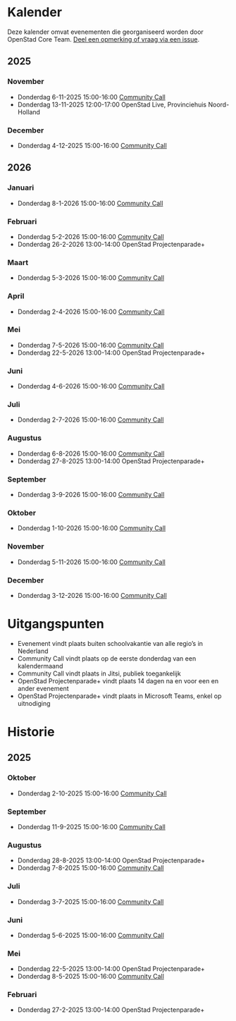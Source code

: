 # Kalender

Deze kalender omvat evenementen die georganiseerd worden door OpenStad Core Team. [Deel een opmerking of vraag via een issue](https://github.com/openstad/openstad-headless/blob/main/CONTRIBUTING.md).

## 2025
### November
- Donderdag 6-11-2025 15:00-16:00 [Community Call](https://meet.jit.si/OpenStadCommunityCall)
- Donderdag 13-11-2025 12:00-17:00 OpenStad Live, Provinciehuis Noord-Holland
### December
- Donderdag 4-12-2025 15:00-16:00 [Community Call](https://meet.jit.si/OpenStadCommunityCall)

## 2026
### Januari
- Donderdag 8-1-2026 15:00-16:00 [Community Call](https://meet.jit.si/OpenStadCommunityCall)
### Februari
- Donderdag 5-2-2026 15:00-16:00 [Community Call](https://meet.jit.si/OpenStadCommunityCall)
- Donderdag 26-2-2026 13:00-14:00 OpenStad Projectenparade+
### Maart
- Donderdag 5-3-2026 15:00-16:00 [Community Call](https://meet.jit.si/OpenStadCommunityCall)
### April
- Donderdag 2-4-2026 15:00-16:00 [Community Call](https://meet.jit.si/OpenStadCommunityCall)
### Mei
- Donderdag 7-5-2026 15:00-16:00 [Community Call](https://meet.jit.si/OpenStadCommunityCall)
- Donderdag 22-5-2026 13:00-14:00 OpenStad Projectenparade+
### Juni
- Donderdag 4-6-2026 15:00-16:00 [Community Call](https://meet.jit.si/OpenStadCommunityCall)
### Juli
- Donderdag 2-7-2026 15:00-16:00 [Community Call](https://meet.jit.si/OpenStadCommunityCall)
### Augustus
- Donderdag 6-8-2026 15:00-16:00 [Community Call](https://meet.jit.si/OpenStadCommunityCall)
- Donderdag 27-8-2025 13:00-14:00 OpenStad Projectenparade+
### September
- Donderdag 3-9-2026 15:00-16:00 [Community Call](https://meet.jit.si/OpenStadCommunityCall)
### Oktober
- Donderdag 1-10-2026 15:00-16:00 [Community Call](https://meet.jit.si/OpenStadCommunityCall)
### November
- Donderdag 5-11-2026 15:00-16:00 [Community Call](https://meet.jit.si/OpenStadCommunityCall)
### December
- Donderdag 3-12-2026 15:00-16:00 [Community Call](https://meet.jit.si/OpenStadCommunityCall)

# Uitgangspunten
- Evenement vindt plaats buiten schoolvakantie van alle regio’s in Nederland
- Community Call vindt plaats op de eerste donderdag van een kalendermaand
- Community Call vindt plaats in Jitsi, publiek toegankelijk
- OpenStad Projectenparade+ vindt plaats 14 dagen na en voor een en ander evenement
- OpenStad Projectenparade+ vindt plaats in Microsoft Teams, enkel op uitnodiging

# Historie
## 2025
### Oktober
- Donderdag 2-10-2025 15:00-16:00 [Community Call](https://meet.jit.si/OpenStadCommunityCall)
### September
- Donderdag 11-9-2025 15:00-16:00 [Community Call](https://meet.jit.si/OpenStadCommunityCall)
### Augustus
- Donderdag 28-8-2025 13:00-14:00 OpenStad Projectenparade+
- Donderdag 7-8-2025 15:00-16:00 [Community Call](https://meet.jit.si/OpenStadCommunityCall)
### Juli
- Donderdag 3-7-2025 15:00-16:00 [Community Call](https://meet.jit.si/OpenStadCommunityCall)
### Juni
- Donderdag 5-6-2025 15:00-16:00 [Community Call](https://meet.jit.si/OpenStadCommunityCall)
### Mei
- Donderdag 22-5-2025 13:00-14:00 OpenStad Projectenparade+
- Donderdag 8-5-2025 15:00-16:00 [Community Call](https://docs.google.com/presentation/d/1DTN4swSjA325YtEIChA0oHKwMADVgjsDdy4dD5n_eF8/edit?usp=sharing)
### Februari
- Donderdag 27-2-2025 13:00-14:00 OpenStad Projectenparade+
